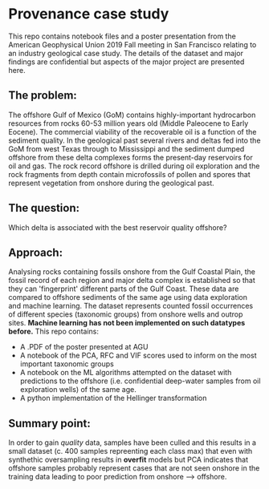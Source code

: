 # Provenance case study
This repo contains notebook files and a poster presentation from the American Geophysical Union 2019 Fall meeting in San Francisco relating to an industry geological case study. The details of the dataset and major findings are confidential but aspects of the major project are presented here.

## The problem:
The offshore Gulf of Mexico (GoM) contains highly-important hydrocarbon resources from rocks 60-53 million years old (Middle Paleocene to Early Eocene). The commercial viability of the recoverable oil is a function of the sediment quality. In the geological past several rivers and deltas fed into the GoM from west Texas through to Mississippi and the sediment dumped offshore from these delta complexes forms the present-day reservoirs for oil and gas. The rock record offshore is drilled during oil exploration and the rock fragments from depth contain microfossils of pollen and spores that represent vegetation from onshore during the geological past. 

## The question:
Which delta is associated with the best reservoir quality offshore? 

## Approach:
Analysing rocks containing fossils onshore from the Gulf Coastal Plain, the fossil record of each region and major delta complex is established so that they can 'fingerprint' different parts of the Gulf Coast. These data are compared to offshore sediments of the same age using data exploration and machine learning. The dataset represents counted fossil occurrences of different species (taxonomic groups) from onshore wells and outrop sites. **Machine learning has not been implemented on such datatypes before.** This repo contains:

* A .PDF of the poster presented at AGU
* A notebook of the PCA, RFC and VIF scores used to inform on the most important taxonomic groups
* A notebook on the ML algorithms attempted on the dataset with predictions to the offshore (i.e. confidential deep-water samples from oil exploration wells) of the same age.
* A python implementation of the Hellinger transformation

## Summary point:
In order to gain _quality_ data, samples have been culled and this results in a small dataset (c. 400 samples repreenting each class max) that even with synthethic oversampling results in __overfit__ models but PCA indicates that offshore samples probably represent cases that are not seen onshore in the training data leading to poor prediction from onshore --> offshore.  
